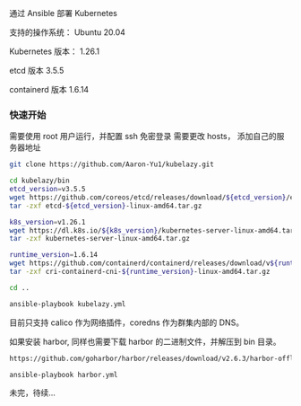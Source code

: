 通过 Ansible 部署 Kubernetes
  

支持的操作系统：
  Ubuntu 20.04

Kubernetes 版本：
  1.26.1

etcd 版本
  3.5.5

containerd 版本
  1.6.14

### 快速开始
需要使用 root 用户运行，并配置 ssh 免密登录
需要更改 hosts， 添加自己的服务器地址

```bash
git clone https://github.com/Aaron-Yu1/kubelazy.git

cd kubelazy/bin
etcd_version=v3.5.5
wget https://github.com/coreos/etcd/releases/download/${etcd_version}/etcd-${etcd_version}-linux-amd64.tar.gz
tar -zxf etcd-${etcd_version}-linux-amd64.tar.gz

k8s_version=v1.26.1
wget https://dl.k8s.io/${k8s_version}/kubernetes-server-linux-amd64.tar.gz
tar -zxf kubernetes-server-linux-amd64.tar.gz

runtime_version=1.6.14
wget https://github.com/containerd/containerd/releases/download/v${runtime_version}/cri-containerd-cni-${runtime_version}-linux-amd64.tar.gz
tar -zxf cri-containerd-cni-${runtime_version}-linux-amd64.tar.gz

cd ..

ansible-playbook kubelazy.yml

```

目前只支持 calico 作为网络插件，coredns 作为群集内部的 DNS。

如果安装 harbor, 同样也需要下载 harbor 的二进制文件，并解压到 bin 目录。
```bash
https://github.com/goharbor/harbor/releases/download/v2.6.3/harbor-offline-installer-v2.6.3.tgz

ansible-playbook harbor.yml
```

未完，待续...
